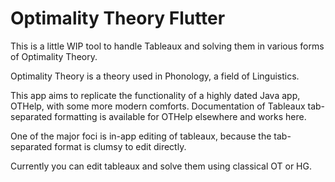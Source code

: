 # Optimality Theory Flutter
This is a little WIP tool to handle Tableaux and solving them in various forms of Optimality Theory.

Optimality Theory is a theory used in Phonology, a field of Linguistics.

This app aims to replicate the functionality of a highly dated Java app, OTHelp, with some more modern comforts.
Documentation of Tableaux tab-separated formatting is available for OTHelp elsewhere and works here.

One of the major foci is in-app editing of tableaux, because the tab-separated format is clumsy to edit directly.

Currently you can edit tableaux and solve them using classical OT or HG.
